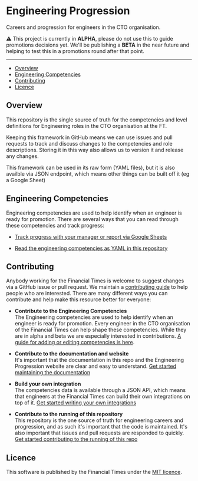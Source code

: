 
# Engineering Progression

Careers and progression for engineers in the CTO organisation.

:warning: This project is currently in **ALPHA**, please do not use this to guide promotions decisions yet. We'll be publishing a **BETA** in the near future and helping to test this in a promotions round after that point.

---

  - [Overview](#overview)
  - [Engineering Competencies](#engineering-competencies)
  - [Contributing](#contributing)
  - [Licence](#licence)


## Overview

This repository is the single source of truth for the competencies and level definitions for Engineering roles in the CTO organisation at the FT.

Keeping this framework in GitHub means we can use issues and pull requests to track and discuss changes to the competencies and role descriptions. Storing it in this way also allows us to version it and release any changes.

This framework can be used in its raw form (YAML files), but it is also availble via JSON endpoint, which means other things can be built off it (eg a Google Sheet)

## Engineering Competencies

Engineering competencies are used to help identify when an engineer is ready for promotion. There are several ways that you can read through these competencies and track progress:

  - [Track progress with your manager or report via Google Sheets](https://docs.google.com/spreadsheets/d/1V0LIbCQtJsi2iowfJnRTDr4Na4LhNAlJ_UHl9dDQs00/edit)

  - [Read the engineering competencies as YAML in this repository](data/competencies.yml)


## Contributing

Anybody working for the Financial Times is welcome to suggest changes via a GitHub issue or pull request. We maintain a [contributing guide](CONTRIBUTING.md) to help people who are interested. There are many different ways you can contribute and help make this resource better for everyone:

  - **Contribute to the Engineering Competencies**<br/>
The Engineering competencies are used to help identify when an engineer is ready for promotion. Every engineer in the CTO organisation of the Financial Times can help shape these competencies. While they are in alpha and beta we are especially interested in contributions.  [A guide for adding or editing competencies is here](docs/competencies.md).

  - **Contribute to the documentation and website**<br/>
    It's important that the documentation in this repo and the Engineering Progression website are clear and easy to understand. [Get started maintaining the documentation](docs/documentation.md)

  - **Build your own integration**<br/>
    The competencies data is available through a JSON API, which means that engineers at the Financial Times can build their own integrations on top of it. [Get started writing your own integrations](docs/integrations.md)

  - **Contribute to the running of this repository**<br/>
    This repository is the one source of truth for engineering careers and progression, and as such it's important that the code is maintained. It's also important that issues and pull requests are responded to quickly. [Get started contributing to the running of this repo](docs/repository.md)


## Licence

This software is published by the Financial Times under the [MIT licence](http://opensource.org/licenses/MIT).
